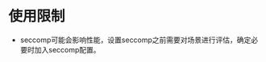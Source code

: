 # 使用限制<a name="ZH-CN_TOPIC_0184808148"></a>

-   seccomp可能会影响性能，设置seccomp之前需要对场景进行评估，确定必要时加入seccomp配置。

